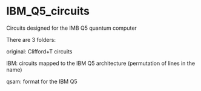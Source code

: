 # IBM_Q5_circuits
Circuits designed for the IMB Q5 quantum computer

There are 3 folders:

original: Clifford+T circuits

IBM: circuits mapped to the IBM Q5 architecture (permutation of lines in the name)

qsam: format for the IBM Q5
